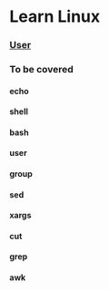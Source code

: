 # Learn Linux

### [User](./user)

###
### To be covered
#### echo
#### shell
#### bash
#### user
#### group
#### sed
#### xargs
#### cut
#### grep
#### awk